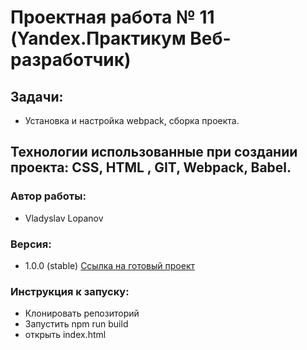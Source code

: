 # Проектная работа № 11 (Yandex.Практикум Beб-разработчик)
## Задачи:
* Установка и настройка webpack, сборка проекта.
## Технологии использованные при создании проекта: CSS, HTML , GIT, Webpack, Babel.
### Автор работы:
* Vladyslav Lopanov
### Версия:
* 1.0.0 (stable)
[Ссылка на готовый проект](https://throwzy.github.io/YandexMesto/)
### Инструкция к запуску:
* Клонировать репозиторий
* Запустить npm run build
* открыть index.html
